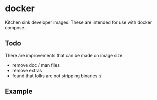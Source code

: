 # docker

Kitchen sink developer images. These are intended for use with docker compose. 

## 


## Todo

There are improvements that can be made on image size. 
* remove doc / man files
* remove extras
* found that folks are not stripping binaries :/


## Example

```docker-compose

```
